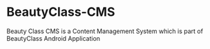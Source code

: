 # BeautyClass-CMS
Beauty Class CMS is a Content Management System which is part of BeautyClass Android Application
